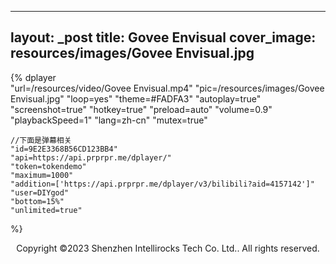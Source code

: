 
---
layout: _post
title: Govee Envisual
cover_image: resources/images/Govee Envisual.jpg
---

{% 
    dplayer     
    "url=/resources/video/Govee Envisual.mp4"
    "pic=/resources/images/Govee Envisual.jpg"
    "loop=yes"
    "theme=#FADFA3"
    "autoplay=true"
    "screenshot=true"
    "hotkey=true"
    "preload=auto"
    "volume=0.9"
    "playbackSpeed=1"
    "lang=zh-cn"
    "mutex=true"

    //下面是弹幕相关
    "id=9E2E3368B56CD123BB4"
    "api=https://api.prprpr.me/dplayer/"
    "token=tokendemo"
    "maximum=1000"
    "addition=['https://api.prprpr.me/dplayer/v3/bilibili?aid=4157142']"
    "user=DIYgod"
    "bottom=15%"
    "unlimited=true"
%}

<div align=center>
Copyright ©2023 Shenzhen Intellirocks Tech Co. Ltd.. All rights reserved.
</div>


